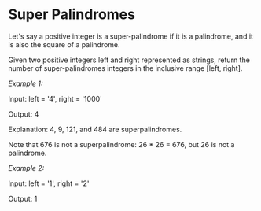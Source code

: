 # Super Palindromes

Let's say a positive integer is a super-palindrome if it is a palindrome, 
and it is also the square of a palindrome.

Given two positive integers left and right represented as strings, 
return the number of super-palindromes integers in the inclusive range [left, right].

*Example 1:*

Input: left = '4', right = '1000'

Output: 4

Explanation: 4, 9, 121, and 484 are superpalindromes.

Note that 676 is not a superpalindrome: 26 * 26 = 676, but 26 is not a palindrome.

*Example 2:*

Input: left = '1', right = '2'

Output: 1